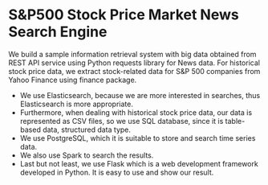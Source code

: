 # S&P500 Stock Price Market News Search Engine

We build a sample information retrieval system with big data obtained from REST API service using Python requests library for News data. For historical stock price data, we extract stock-related data for S&P 500 companies from Yahoo Finance using finance package.

- We use Elasticsearch, because we are more interested in searches, thus Elasticsearch is more appropriate.
- Furthermore, when dealing with historical stock price data, our data is represented as CSV files, so we use SQL database, since it is table-based data, structured data type.
- We use PostgreSQL, which it is suitable to store and search time series data.
- We also use Spark to search the results.
- Last but not least, we use Flask which is a web development framework developed in Python. It is easy to use and show our result.

